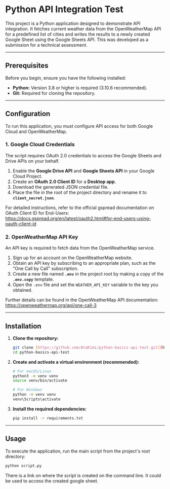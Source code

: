 # Python API Integration Test

This project is a Python application designed to demonstrate API integration. It fetches current weather data from the OpenWeatherMap API for a predefined list of cities and writes the results to a newly created Google Sheet using the Google Sheets API. This was developed as a submission for a technical assessment.

---

## Prerequisites

Before you begin, ensure you have the following installed:

- **Python:** Version 3.8 or higher is required (3.10.6 recommended).
- **Git:** Required for cloning the repository.

---

## Configuration

To run this application, you must configure API access for both Google Cloud and OpenWeatherMap.

### 1. Google Cloud Credentials

The script requires OAuth 2.0 credentials to access the Google Sheets and Drive APIs on your behalf.

1.  Enable the **Google Drive API** and **Google Sheets API** in your Google Cloud Project.
2.  Create an **OAuth 2.0 Client ID** for a **Desktop app**.
3.  Download the generated JSON credential file.
4.  Place the file in the root of the project directory and rename it to **`client_secret.json`**.

For detailed instructions, refer to the official gspread documentation on OAuth Client ID for End-Users: https://docs.gspread.org/en/latest/oauth2.html#for-end-users-using-oauth-client-id

### 2. OpenWeatherMap API Key

An API key is required to fetch data from the OpenWeatherMap service.

1.  Sign up for an account on the OpenWeatherMap website.
2.  Obtain an API key by subscribing to an appropriate plan, such as the "One Call by Call" subscription.
3.  Create a new file named **`.env`** in the project root by making a copy of the **`.env.copy`** template.
4.  Open the `.env` file and set the `WEATHER_API_KEY` variable to the key you obtained.

Further details can be found in the OpenWeatherMap API documentation: https://openweathermap.org/api/one-call-3

---

## Installation

1.  **Clone the repository:**
    ```bash
    git clone [https://github.com/AtaKimi/python-basics-api-test.git](https://github.com/AtaKimi/python-basics-api-test.git)
    cd python-basics-api-test
    ```
2.  **Create and activate a virtual environment (recommended):**

    ```bash
    # For macOS/Linux
    python3 -m venv venv
    source venv/bin/activate

    # For Windows
    python -m venv venv
    venv\Scripts\activate
    ```

3.  **Install the required dependencies:**
    ```bash
    pip install -r requirements.txt
    ```

---

## Usage

To execute the application, run the main script from the project's root directory:

```bash
python script.py
```

There is a link on where the script is created on the command line. It could be used to access the created google sheet.
